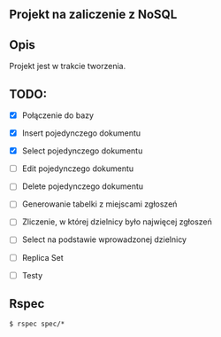 ## Projekt na zaliczenie z NoSQL


Opis
-------
Projekt jest w trakcie tworzenia.


TODO:
-------
- [x] Połączenie do bazy
- [x] Insert pojedynczego dokumentu
- [x] Select pojedynczego dokumentu
- [ ] Edit pojedynczego dokumentu
- [ ] Delete pojedynczego dokumentu
- [ ] Generowanie tabelki z miejscami zgłoszeń
- [ ] Zliczenie, w której dzielnicy było najwięcej zgłoszeń
- [ ] Select na podstawie wprowadzonej dzielnicy
- [ ] Replica Set
- [ ] Testy


Rspec
----------

```
$ rspec spec/*
```
